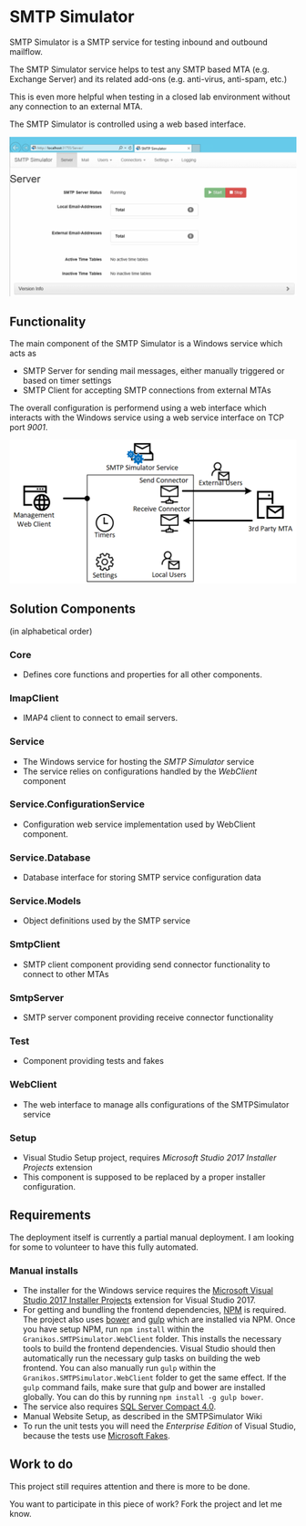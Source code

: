 # SMTP Simulator

SMTP Simulator is a SMTP service for testing inbound and outbound mailflow.

The SMTP Simulator service helps to test any SMTP based MTA (e.g. Exchange Server) and its related add-ons (e.g. anti-virus, anti-spam, etc.)

This is even more helpful when testing in a closed lab environment without any connection to an external MTA.

The SMTP Simulator is controlled using a web based interface.

![SMTP Simulator Web Interface](https://github.com/Granikos/SMTPSimulator/blob/master/Images/SMTPSimulator-Homepage.png)

## Functionality

The main component of the SMTP Simulator is a Windows service which acts as 

* SMTP Server for sending mail messages, either manually triggered or based on timer settings 
* SMTP Client for accepting SMTP connections from external MTAs 

The overall configuration is performend using a web interface which interacts with the Windows service using a web service interface on TCP port _9001_.

![SMTP Simulator Service Overview](https://github.com/Granikos/SMTPSimulator/blob/master/Images/SMTPSimulator-Overview.png)

## Solution Components

(in alphabetical order)

### Core

* Defines core functions and properties for all other components.

### ImapClient

* IMAP4 client to connect to email servers. 

### Service

* The Windows service for hosting the *SMTP Simulator* service
* The service relies on configurations handled by the *WebClient* component 

### Service.ConfigurationService

* Configuration web service implementation used by WebClient component. 

### Service.Database

* Database interface for storing SMTP service configuration data

### Service.Models

* Object definitions used by the SMTP service

### SmtpClient

* SMTP client component providing send connector functionality to connect to other MTAs

### SmtpServer

* SMTP server component providing receive connector functionality

### Test

* Component providing tests and fakes

### WebClient

* The web interface to manage alls configurations of the SMTPSimulator service

### Setup

* Visual Studio Setup project, requires *Microsoft Studio 2017 Installer Projects* extension
* This component is supposed to be replaced by a proper installer configuration.

## Requirements

The deployment itself is currently a partial manual deployment. I am looking for some to volunteer to have this fully automated.

### Manual installs

* The installer for the Windows service requires the [Microsoft Visual Studio 2017 Installer Projects](https://marketplace.visualstudio.com/items?ItemName=VisualStudioProductTeam.MicrosoftVisualStudio2017InstallerProjects) extension for Visual Studio 2017.
* For getting and bundling the frontend dependencies, [NPM](https://nodejs.org/en/) is required.
  The project also uses [bower](https://bower.io/) and [gulp](http://gulpjs.com/) which are installed via NPM.
  Once you have setup NPM, run `npm install` within the `Granikos.SMTPSimulator.WebClient` folder.
  This installs the necessary tools to build the frontend dependencies.
  Visual Studio should then automatically run the necessary gulp tasks on building the web frontend.
  You can also manually run `gulp` within the `Granikos.SMTPSimulator.WebClient` folder to get the same effect.
  If the `gulp` command fails, make sure that gulp and bower are installed globally.
  You can do this by running `npm install -g gulp bower`.
* The service also requires [SQL Server Compact 4.0](https://www.microsoft.com/en-us/download/details.aspx?id=17876).
* Manual Website Setup, as described in the SMTPSimulator Wiki
* To run the unit tests you will need the *Enterprise Edition* of Visual Studio, because the tests use
  [Microsoft Fakes](https://msdn.microsoft.com/en-us/library/hh549175.aspx).

## Work to do

This project still requires attention and there is more to be done.

You want to participate in this piece of work? Fork the project and let me know.